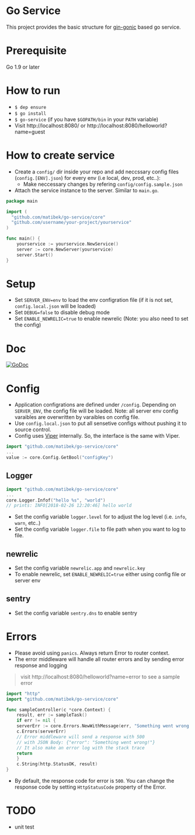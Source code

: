 # Go Service
This project provides the basic structure for [gin-gonic](https://github.com/gin-gonic/gin) based go service.

# Prerequisite
Go 1.9 or later

# How to run
- `$ dep ensure`
- `$ go install`
- `$ go-service` (if you have `$GOPATH/bin` in your `PATH` variable)
- Visit http://localhost:8080/ or http://localhost:8080/helloworld?name=guest

# How to create service
- Create a `config/` dir inside your repo and add neccssary config files (`config.[ENV].json`) for every env (i.e local, dev, prod, etc..):
  - Make neccessary changes by refering `config/config.sample.json`
- Attach the service instance to the server. Similar to `main.go`.
```go
package main

import (
  "github.com/matibek/go-service/core"
  "github.com/username/your-project/yourservice"
)

func main() {
	yourservice := yourservice.NewService()
	server := core.NewServer(yourservice)
	server.Start()
}
```

# Setup
- Set `SERVER_ENV=env` to load the env configration file (if it is not set, `config.local.json` will be loaded)
- Set `DEBUG=false` to disable debug mode
- Set `ENABLE_NEWRELIC=true` to enable newrelic (Note: you also need to set the config)

# Doc
[![GoDoc](https://godoc.org/github.com/matibek/go-service/core?status.svg)](https://godoc.org/github.com/matibek/go-service/core)

# Config
- Application configrations are defined under `/config`. Depending on `SERVER_ENV`, the config file will be loaded. Note: all server env config varaibles are overwritten by varaibles on config file.
- Use `config.local.json` to put all sensetive configs without pushing it to source control.
- Config uses [Viper](https://github.com/spf13/viper) internally. So, the interface is the same with Viper.
```go
import "github.com/matibek/go-service/core"
...
value := core.Config.GetBool("configKey")
```
## Logger
```go
import "github.com/matibek/go-service/core"
...
core.Logger.Infof("hello %s", "world")
// prints: INFO[2018-02-26 12:20:46] hello world
```
- Set the config variable `logger.level` for to adjust the log level (i.e. `info`, `warn`, etc..)
- Set the config variable `logger.file` to file path when you want to log to file.

## newrelic
- Set the config variable `newrelic.app` and `newrelic.key`
- To enable newrelic, set `ENABLE_NEWRELIC=true` either using config file or server env

## sentry
- Set the config variable `sentry.dns` to enable sentry

# Errors
- Please avoid using `panics`. Always return Error to router context.
- The error middleware will handle all router errors and by sending error response and logging
> visit http://localhost:8080/helloworld?name=error to see a sample error
```go
import "http"
import "github.com/matibek/go-service/core"

func sampleController(c *core.Context) {
	result, err := sampleTask()
	if err != nil {
    serverErr := core.Errors.NewWithMessage(err, "Something went wrong!")
    c.Errors(serverErr)  
    // Error middleware will send a response with 500 
    // with JSON Body: {"error": "Something went wrong!"}
    // It also make an error log with the stack trace
    return
	}
	c.String(http.StatusOK, result)
}

```
- By default, the response code for error is `500`. You can change the response code by setting `HttpStatusCode` property of the Error.

# TODO
- unit test
